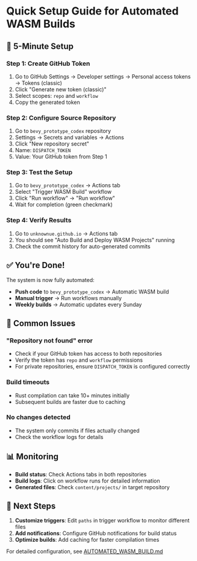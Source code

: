 # Quick Setup Guide for Automated WASM Builds

## 🚀 5-Minute Setup

### Step 1: Create GitHub Token
1. Go to GitHub Settings → Developer settings → Personal access tokens → Tokens (classic)
2. Click "Generate new token (classic)"
3. Select scopes: `repo` and `workflow`
4. Copy the generated token

### Step 2: Configure Source Repository
1. Go to `bevy_prototype_codex` repository
2. Settings → Secrets and variables → Actions
3. Click "New repository secret"
4. Name: `DISPATCH_TOKEN`
5. Value: Your GitHub token from Step 1

### Step 3: Test the Setup
1. Go to `bevy_prototype_codex` → Actions tab
2. Select "Trigger WASM Build" workflow
3. Click "Run workflow" → "Run workflow"
4. Wait for completion (green checkmark)

### Step 4: Verify Results
1. Go to `unknownue.github.io` → Actions tab
2. You should see "Auto Build and Deploy WASM Projects" running
3. Check the commit history for auto-generated commits

## ✅ You're Done!

The system is now fully automated:

- **Push code** to `bevy_prototype_codex` → Automatic WASM build
- **Manual trigger** → Run workflows manually
- **Weekly builds** → Automatic updates every Sunday

## 🔧 Common Issues

### "Repository not found" error
- Check if your GitHub token has access to both repositories
- Verify the token has `repo` and `workflow` permissions
- For private repositories, ensure `DISPATCH_TOKEN` is configured correctly

### Build timeouts
- Rust compilation can take 10+ minutes initially
- Subsequent builds are faster due to caching

### No changes detected
- The system only commits if files actually changed
- Check the workflow logs for details

## 📊 Monitoring

- **Build status**: Check Actions tabs in both repositories
- **Build logs**: Click on workflow runs for detailed information
- **Generated files**: Check `content/projects/` in target repository

## 🎯 Next Steps

1. **Customize triggers**: Edit `paths` in trigger workflow to monitor different files
2. **Add notifications**: Configure GitHub notifications for build status
3. **Optimize builds**: Add caching for faster compilation times

For detailed configuration, see [AUTOMATED_WASM_BUILD.md](./AUTOMATED_WASM_BUILD.md) 